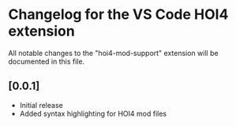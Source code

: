 # Changelog for the VS Code HOI4 extension

All notable changes to the "hoi4-mod-support" extension will be documented in this file.

## [0.0.1]

- Initial release
- Added syntax highlighting for HOI4 mod files